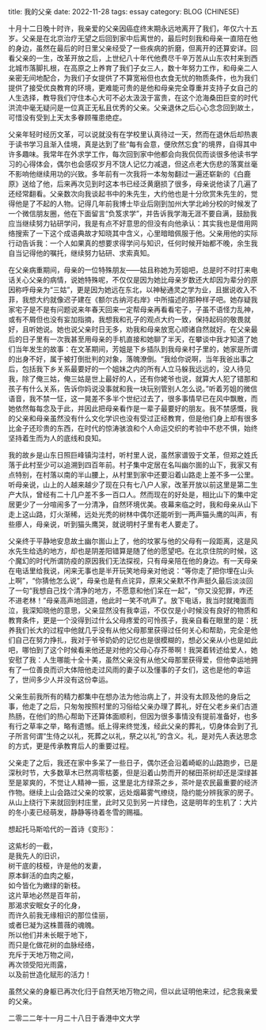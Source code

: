 title: 我的父亲
date: 2022-11-28
tags: essay
category: BLOG (CHINESE)

十月十二日晚十时许，我亲爱的父亲因癌症终末期永远地离开了我们，年仅六十五岁。父亲是在北京治疗无望之后回到家中后离世的，最后时刻我和母亲一直陪在他的身边，虽然在最后的时日里父亲经受了一些疾病的折磨，但离开的还算安详。回看父亲的一生，改革开放之后，上世纪八十年代他费尽千辛万苦从山东农村来到西北城市落脚扎根，在高原之上养育了我们子女三人，数十年努力工作，和母亲二人亲密无间地配合，为我们子女提供了不算宽裕但也衣食无忧的物质条件，也为我们提供了接受优良教育的环境，更难能可贵的是他和母亲完全尊重并支持子女自己的人生选择，教导我们守住本心大可不必太汲汲于富贵，在这个沧海桑田巨变的时代洪流中毫无疑问是一位真正无私且优秀的父亲。父亲退休之后心心念念回到故土，可惜没有受到上天太多眷顾罹患绝症。

父亲年轻时经历文革，可以说就没有在学校里认真待过一天，然而在退休后却热衷于读书学习且渐入佳境，真是达到了些“每有会意，便欣然忘食”的境界，自得其中许多趣味。我常年在外求学工作，每次回到家中他都会向我侃侃而谈很多他读书学习的心得体会，偶尔也会感叹岁月不饶人记忆力减退，但这点老大伤悲的落寞丝毫不影响他继续用功的兴致。多年前有一次我将一本匆匆翻过一遍还崭新的《白鹿原》送给了他，后来再次见到时这本书已经泛黄磨损了很多，母亲说他读了几遍了还经常翻看。父亲数次向我谈起书中的朱先生，大约他也是十分欣赏朱先生的，觉得他是了不起的人物。记得几年前我博士毕业后刚到加州大学北岭分校的时候发了一个微信朋友圈，他在下面留言“负笈求学”，并告诉我学海无涯不要自满，鼓励我应当继续努力钻研学问，我是有点不好意思的但没有向他承认：其实我也是借用网络搜索了一下这个成语典故才知晓其中含义，心里暗暗佩服于他。父亲用他的实际行动告诉我：一个人如果真的想要求得学问与知识，任何时候开始都不晚，余生我自当记得他的嘱托，继续努力钻研、求索真知。

在父亲病重期间，母亲的一位特殊朋友——姑且称她为芳姐吧，总是时不时打来电话关心父亲的病情，说她特殊呢，不仅仅是因为她比母亲岁数还大却因为辈分的原因称呼母亲为“三姑”，更是因为她远在东北，以神秘通灵之学为业，且据说收入不菲，我想大约就像迟子建在《额尔古纳河右岸》中所描述的那种样子吧。她存疑我家宅子是不是有问题说来年春天回来一定帮母亲再看看宅子，子虽不语怪力乱神，或有不屑但也没有妄加指摘，我想我和孔子的观点大约一致，保持起码的敬畏就好，且听她说。她也说父亲时日无多，劝我和母亲放宽心顺诸自然就好。在父亲最后的日子里有一次我甚至用母亲的手机直接和她聊了半天，在攀谈中我才知道了她们当年发生的故事：在文革期间，芳姐是下乡插队到我母亲村子里的，她家是所谓的出身不好，属于被打倒批判的对象，落魄潦倒。“我给你说啊，当年我爸出事之后，包括我下乡关系最要好的一个姐妹之内的所有人立马躲我远远的，没人待见我，除了俺三姑，俺三姑是世上最好的人，还有你姥爷也说，就算大人犯了错那和孩子有什么关系，告诉你妈说没事就和我一块玩别管别人怎么说。”听着芳姐的微信语音，我不禁一怔，这一晃差不多半个世纪过去了，很多事情早已在风中飘散，而她依然每每念及于此，并因此把母亲看作是一辈子最要好的朋友。我不禁感慨，我的父亲和母亲虽然没有什么文化学识也没有受过正经教育，但是他们身上却有很多比金子还珍贵的东西，在时代的惊涛骇浪和个人命运交织的考验中不悲不惧，始终坚持着生而为人的底线和良知。

我的故乡是山东日照巨峰镇沟洼村，听村里人说，虽然家谱毁于文革，但郑之姓氏落于此村至少可以追溯到四百年前。村子集中定居在名叫幽尔崮的山下，我家又有点特别，在村落以南的半山腰上，从村里到家中还要沿着山路走上差不多一公里。听母亲说，山上的人越来越少了现在只有七八户人家，改革开放以前这里是第二生产大队，曾经有二十几户差不多一百口人。然而现在的好处是，相比山下的集中定居更少了一分喧闹多了一分清净，自然环境优美。夜幕来临之时，我和母亲从山下走上这山路，灯火渐稀，远处光秃的树林中偶尔还能听到一两声猫头鹰的叫声，有些瘆人，母亲说，听到猫头鹰哭，就说明村子里有老人要走了。

父亲终于平静地安息故土幽尔崮山上了，他的坟冢与他的父母有一段距离，这是风水先生给选的地方，却也是阴差阳错算是随了他的愿望吧。在北京住院的时候，这个魔幻的时代所谓防疫的原因我们无法探视，只有母亲陪在他的身边。有一天母亲在电话里给我说，闲来无事也是半开玩笑地母亲对他说：“等你走了把你埋在山头上啊”，“你猜他怎么说”，母亲也是有点诧异，原来父亲默不作声挺久最后淡淡回了一句“我想自己找个清净的地方，不愿意和他们呆在一起”，“你又没犯罪，咋还不进老林！”母亲高声地回道，他此时一笑不吭声了。放下电话，我当时就掩面而泣，我深知晓他的意思，父亲显然没有我幸运，不仅仅是小时候没有良好的物质和教育条件，更是一个没得到过什么父母疼爱的可怜孩子，我亲自看在眼里的是：抚养我们长大的过程中他就几乎没有从他父母那里获得过任何关心和帮助，完全是他们自己在努力挣扎，我对于爷爷奶奶的记忆也是很模糊的，想必父亲从小也是如此吧，哪怕到了这个时候看来他还是对他的父母心存芥蒂啊！我哭着转述给爱人，她安慰了我：人生哪能十全十美，虽然父亲没有从他父母那里获得爱，但他幸运地拥有了一位善良而识大体陪他走过风雨的妻子以及懂事的子女们，这也是他的幸运了，世间多少人并没有这份幸运。

父亲生前我所有的精力都集中在想办法为他治病上了，并没有太顾及他的身后之事，他走了之后，只匆匆按照村里的习俗给父亲办理了葬礼，好在父老乡亲们古道热肠，在他们的热心帮助下还算体面顺利，但因为很多事情没有提前准备好，也多有行之草率之举，略有遗憾。纸上得来终觉浅，经此父亲的葬礼，切身体会到了孔子所言何谓“生侍之以礼，死葬之以礼，祭之以礼”的含义。礼，是对先人表达思念的方式，更是传承教育后人的重要过程。

父亲走了之后，我还在家中多呆了一些日子，偶尔还会沿着崎岖的山路跑步，已是深秋时节，大多数草木已然凋零枯萎，但是沿着山势而开的梯田茶树却还是深绿甚至是翠爽的，不觉让人精神一振，这里是北方绿茶之乡，茶叶是农民最重要的经济作物。继续上山会路过父亲的坟冢，远处烟幕雾气缭绕，隐约能分辨我家的房子。从山上绕行下来就回到村庄里，此时又见到另一片绿色，这是明年的生机了：大片的冬小麦已经萌发，静静等待着冬雪的赐福。

想起托马斯哈代的一首诗《变形》：

这紫杉的一截，  
是我先人的旧识，  
树干底的枝桠，许是他的发妻，  
原本鲜活的血肉之躯，  
如今皆化为嫩绿的新枝。  
这片草地必然是百年前，  
那渴求安眠女子的化身，  
而许久前我无缘相识的那位佳丽，  
或者巳凝为这株蔷薇的魂魄。  
所以他们并未长眠于地下，  
而只是化做花树的血脉经络，  
充斥于天地万物之间，  
再次领受阳光雨露，  
以及前世造化赋形的活力！

虽然父亲的身躯已再次化归于自然天地万物之间，但以此证明他来过，纪念我亲爱的父亲。

二零二二年十一月二十八日于香港中文大学

